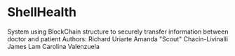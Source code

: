 # ShellHealth
System using BlockChain structure to securely transfer information between doctor and patient
Authors:
  Richard Uriarte
  Amanda "Scout" Chacin-Livinalli
  James Lam
  Carolina Valenzuela

